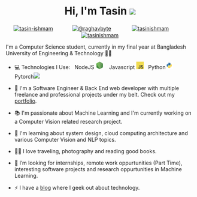 <!-- <p align="Center" ><img src="https://camo.githubusercontent.com/3b7c592ede97b6138ffd4b1cc1541c2f3b11fd39/687474703a2f2f33312e6d656469612e74756d626c722e636f6d2f31376665613932306666333665663466356238373764353231366137616164392f74756d626c725f6d6f39786a65387a5a34317163626975666f315f313238302e676966" height="350px" width ="350px"></p> -->


<h1 align="Center">  Hi, I'm Tasin  <img src="https://media.giphy.com/media/WUlplcMpOCEmTGBtBW/giphy.gif" width="40px"> </h1>

<p align="center">
<a href="https://www.linkedin.com/in/tasin-ishmam/" target="_blank"><img align="center" src="https://cdn.jsdelivr.net/npm/simple-icons@3.1.0/icons/linkedin.svg" alt="tasin-ishmam" height="25" width="25" /></a>&nbsp;&nbsp;&nbsp;&nbsp;&nbsp;&nbsp;&nbsp;&nbsp;&nbsp;&nbsp;&nbsp;&nbsp;
<a href="https://tasinishmam.com/" target="_blank"><img align="center" src="https://tasinishmam.com/images/cdn/www.png" alt="@raghavbyte" height="25" width="25" /></a> &nbsp;&nbsp;&nbsp;&nbsp;&nbsp;&nbsp;&nbsp;&nbsp;&nbsp;&nbsp;&nbsp;&nbsp;
<a href="https://www.instagram.com/tasinishmam/" target="_blank"><img align="center" src="https://cdn.jsdelivr.net/npm/simple-icons@3.0.1/icons/instagram.svg" alt="tasinishmam" height="25" width="25" /></a>&nbsp;&nbsp;&nbsp;&nbsp;&nbsp;&nbsp;&nbsp;&nbsp;&nbsp;&nbsp;&nbsp;&nbsp;
  <a href="mailto:tasinishmam@gmail.com" target="_blank"><img align="center" src="https://cdn.jsdelivr.net/npm/simple-icons@3.1.0/icons/gmail.svg" alt="tasinishmam" height="25" width="25" /></a>
</p>

I'm a Computer Science student, currently in my final year at Bangladesh University of Engineering & Technology 👨‍🎓

  - :computer: Technologies I Use:&nbsp;&nbsp; NodeJS <img height="20" src="https://raw.githubusercontent.com/github/explore/80688e429a7d4ef2fca1e82350fe8e3517d3494d/topics/nodejs/nodejs.png"> &nbsp;&nbsp; Javascript <img height="20" src="https://raw.githubusercontent.com/github/explore/80688e429a7d4ef2fca1e82350fe8e3517d3494d/topics/javascript/javascript.png">&nbsp;&nbsp; Python<img height="20" src="https://raw.githubusercontent.com/github/explore/80688e429a7d4ef2fca1e82350fe8e3517d3494d/topics/python/python.png">&nbsp;&nbsp; Pytorch<img height="20" src="https://user-images.githubusercontent.com/29299547/89239533-4a771280-d61b-11ea-9a1b-cdbe529b11ca.png">&nbsp;&nbsp; 
- 🔭 I'm a Software Engineer & Back End web developer with multiple freelance and professional projects under my belt. Check out my [portfolio](https://tasinishmam.com/projects/).

- :books: I'm passionate about Machine Learning and I'm currently working on a Computer Vision related research project.

- 🌱 I'm learning about system design, cloud computing architecture and various Computer Vision and NLP topics.

- 🚴‍♂️ I love traveling, photography and reading good books.

- 👯 I’m looking for internships, remote work oppurtunities (Part Time), interesting software projects and research oppurtunities in Machine Learning.

- ⚡ I have a [blog](https://tasinishmam.com/posts/) where I geek out about technology.


